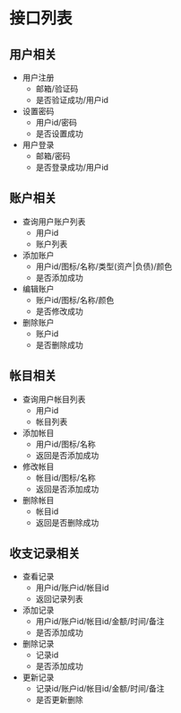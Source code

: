 # 接口列表

## 用户相关

* 用户注册
  * 邮箱/验证码
  * 是否验证成功/用户id
* 设置密码
  * 用户id/密码
  * 是否设置成功
* 用户登录
  * 邮箱/密码
  * 是否登录成功/用户id

## 账户相关

* 查询用户账户列表
  * 用户id
  * 账户列表
* 添加账户
  * 用户id/图标/名称/类型(资产|负债)/颜色
  * 是否添加成功
* 编辑账户
  * 账户id/图标/名称/颜色
  * 是否修改成功
* 删除账户
  * 账户id
  * 是否删除成功

## 帐目相关

* 查询用户帐目列表
  * 用户id
  * 帐目列表
* 添加帐目
  * 用户id/图标/名称
  * 返回是否添加成功
* 修改帐目
  * 帐目id/图标/名称
  * 返回是否添加成功
* 删除帐目
  * 帐目id
  * 返回是否删除成功

## 收支记录相关

* 查看记录
  * 用户id/账户id/帐目id
  * 返回记录列表
* 添加记录
  * 用户id/账户id/帐目id/金额/时间/备注
  * 是否添加成功
* 删除记录
  * 记录id
  * 是否添加成功
* 更新记录
  * 记录id/账户id/帐目id/金额/时间/备注
  * 是否更新删除
